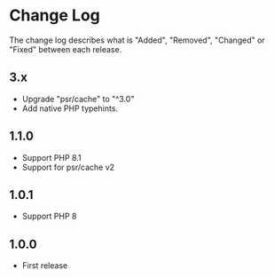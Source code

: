 # Change Log

The change log describes what is "Added", "Removed", "Changed" or "Fixed" between each release.

## 3.x

* Upgrade "psr/cache" to "^3.0"
* Add native PHP typehints.

## 1.1.0

* Support PHP 8.1
* Support for psr/cache v2

## 1.0.1

* Support PHP 8

## 1.0.0

* First release


